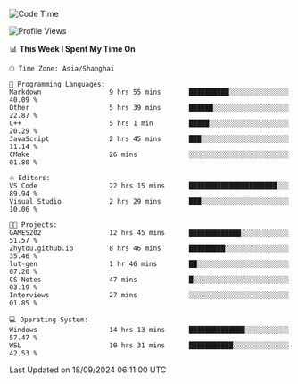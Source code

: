 <!--START_SECTION:waka-->
![Code Time](http://img.shields.io/badge/Code%20Time-1%2C999%20hrs%2013%20mins-blue)

![Profile Views](http://img.shields.io/badge/Profile%20Views-0-blue)

📊 **This Week I Spent My Time On** 

```text
🕑︎ Time Zone: Asia/Shanghai

💬 Programming Languages: 
Markdown                 9 hrs 55 mins       ██████████░░░░░░░░░░░░░░░   40.09 % 
Other                    5 hrs 39 mins       ██████░░░░░░░░░░░░░░░░░░░   22.87 % 
C++                      5 hrs 1 min         █████░░░░░░░░░░░░░░░░░░░░   20.29 % 
JavaScript               2 hrs 45 mins       ███░░░░░░░░░░░░░░░░░░░░░░   11.14 % 
CMake                    26 mins             ░░░░░░░░░░░░░░░░░░░░░░░░░   01.80 % 

🔥 Editors: 
VS Code                  22 hrs 15 mins      ██████████████████████░░░   89.94 % 
Visual Studio            2 hrs 29 mins       ███░░░░░░░░░░░░░░░░░░░░░░   10.06 % 

🐱‍💻 Projects: 
GAMES202                 12 hrs 45 mins      █████████████░░░░░░░░░░░░   51.57 % 
Zhytou.github.io         8 hrs 46 mins       █████████░░░░░░░░░░░░░░░░   35.46 % 
lut-gen                  1 hr 46 mins        ██░░░░░░░░░░░░░░░░░░░░░░░   07.20 % 
CS-Notes                 47 mins             █░░░░░░░░░░░░░░░░░░░░░░░░   03.19 % 
Interviews               27 mins             ░░░░░░░░░░░░░░░░░░░░░░░░░   01.85 % 

💻 Operating System: 
Windows                  14 hrs 13 mins      ██████████████░░░░░░░░░░░   57.47 % 
WSL                      10 hrs 31 mins      ███████████░░░░░░░░░░░░░░   42.53 % 
```


 Last Updated on 18/09/2024 06:11:00 UTC
<!--END_SECTION:waka-->